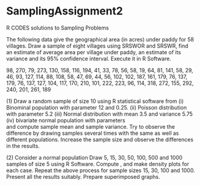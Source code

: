 # SamplingAssignment2
R CODES solutions to Sampling Problems

The following data give the geographical area (in acres) under paddy for 58 villages. Draw a sample of eight villages using SRSWOR and SRSWR, find an estimate of average area per village under paddy, an estimate of its variance and its 95% confidence interval. Execute it in R Software.

98,  270, 79, 273, 130,	158, 116, 194,  41, 33, 78, 56, 58, 19, 64, 81, 141, 58, 29, 46, 93, 127, 114, 88, 108, 58, 47, 69, 44, 56, 102, 102, 187, 161, 179, 76, 137, 179, 76, 137, 127, 104, 117, 170, 210, 101, 222, 223, 96, 114, 318, 272, 155, 292, 240, 201, 261, 189 

(1)	 Draw a random sample of size 10 using R statistical software  from 
(i)	Binominal population with parameter 12 and 0.25.
(ii)	Poisson distribution with parameter 5.2
(iii)	Normal distribution with mean 3.5 and variance 5.75
(iv)	bivariate normal population with parameters  
	and compute sample mean and sample variance. Try to observe the difference by drawing samples several times with the same as well as different populations. Increase the sample size and observe the differences in the results.  

(2)	 Consider a normal population   Draw 5, 15, 30, 50, 100, 500 and 1000 samples of size 5 using R Software. Compute  ,   and make density plots for each case.  Repeat the above process for sample sizes 15, 30, 100 and 1000. Present all the results suitably. Prepare superimposed graphs.

